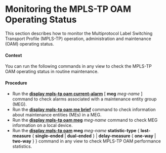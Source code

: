 Monitoring the MPLS-TP OAM Operating Status
===========================================

This section describes how to monitor the Multiprotocol Label Switching Transport Profile (MPLS-TP) operation, administration and maintenance (OAM) operating status.

#### Context

You can run the following commands in any view to check the MPLS-TP OAM operating status in routine maintenance.


#### Procedure

* Run the [**display mpls-tp oam current-alarm**](cmdqueryname=display+mpls-tp+oam+current-alarm) [ **meg** *meg-name* ] command to check alarms associated with a maintenance entity group (MEG).
* Run the [**display mpls-tp oam me brief**](cmdqueryname=display+mpls-tp+oam+me+brief) command to check information about maintenance entities (MEs) in a MEG.
* Run the [**display mpls-tp oam meg**](cmdqueryname=display+mpls-tp+oam+meg) *meg-name* command to check MEG information on a local device.
* Run the [**display mpls-tp oam**](cmdqueryname=display+mpls-tp+oam) **meg** *meg-name* **statistic-type** { **lost-measure** { **single-ended** | **dual-ended** } | **delay-measure** { **one-way** | **two-way** } } command in any view to check MPLS-TP OAM performance statistics.